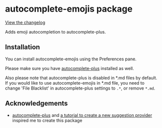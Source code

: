 # autocomplete-emojis package

[View the changelog](https://github.com/eqot/autocomplete-emojis/blob/master/CHANGELOG.md)

Adds emoji autocompletion to autocomplete-plus.


## Installation

You can install autocomplete-emojis using the Preferences pane.

Please make sure you have [autocomplete-plus](https://atom.io/packages/autocomplete-plus) installed as well.

Also please note that autocomplete-plus is disabled in \*.md files by default.
If you would like to use autocomplete-emojis in \*.md file,
you need to change 'File Blacklist' in autocomplete-plus settings to ```.*```, or remove ```*.md```.


## Acknowledgements

  * [autocomplete-plus](https://atom.io/packages/autocomplete-plus) and
    [a tutorial to create a new suggestion provider](https://github.com/saschagehlich/autocomplete-plus/wiki/Tutorial:-Registering-and-creating-a-suggestion-provider)
    inspired me to create this package
